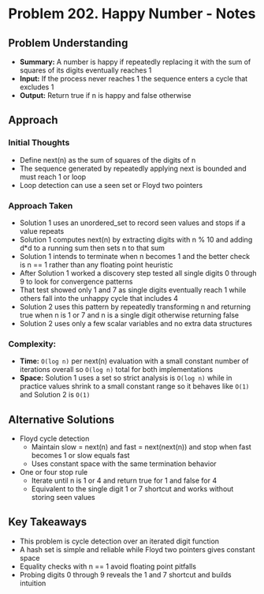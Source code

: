 # Problem 202. Happy Number - Notes

## Problem Understanding
- **Summary:** A number is happy if repeatedly replacing it with the sum of squares of its digits eventually reaches 1
- **Input:** If the process never reaches 1 the sequence enters a cycle that excludes 1
- **Output:** Return true if n is happy and false otherwise

## Approach
### Initial Thoughts
- Define next(n) as the sum of squares of the digits of n
- The sequence generated by repeatedly applying next is bounded and must reach 1 or loop
- Loop detection can use a seen set or Floyd two pointers

### Approach Taken
- Solution 1 uses an unordered_set to record seen values and stops if a value repeats
- Solution 1 computes next(n) by extracting digits with n % 10 and adding d*d to a running sum then sets n to that sum
- Solution 1 intends to terminate when n becomes 1 and the better check is n == 1 rather than any floating point heuristic
- After Solution 1 worked a discovery step tested all single digits 0 through 9 to look for convergence patterns
- That test showed only 1 and 7 as single digits eventually reach 1 while others fall into the unhappy cycle that includes 4
- Solution 2 uses this pattern by repeatedly transforming n and returning true when n is 1 or 7 and n is a single digit otherwise returning false
- Solution 2 uses only a few scalar variables and no extra data structures

### Complexity:
- **Time:** `O(log n)` per next(n) evaluation with a small constant number of iterations overall so `O(log n)` total for both implementations
- **Space:** Solution 1 uses a set so strict analysis is `O(log n)` while in practice values shrink to a small constant range so it behaves like `O(1)` and Solution 2 is `O(1)`

<!--
## Challenges
### Obstacles Faced
- 
### Edge Cases
- 
-->

## Alternative Solutions
- Floyd cycle detection
  - Maintain slow = next(n) and fast = next(next(n)) and stop when fast becomes 1 or slow equals fast
  - Uses constant space with the same termination behavior
- One or four stop rule
  - Iterate until n is 1 or 4 and return true for 1 and false for 4
  - Equivalent to the single digit 1 or 7 shortcut and works without storing seen values

## Key Takeaways
- This problem is cycle detection over an iterated digit function
- A hash set is simple and reliable while Floyd two pointers gives constant space
- Equality checks with n == 1 avoid floating point pitfalls
- Probing digits 0 through 9 reveals the 1 and 7 shortcut and builds intuition
